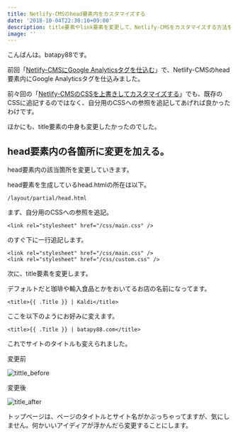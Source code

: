 ```yaml
---
title: Netlify-CMSのhead要素内をカスタマイズする
date: '2018-10-04T22:30:10+09:00'
description: title要素やlink要素を変更して、Netlify-CMSをカスタマイズする方法を探っていきます。
image: ''
---
```

こんばんは。batapy88です。

前回「[Netlify-CMSにGoogle Analyticsタグを仕込む](https://batapy88.com/post/embed_google_analytics_tag/)」で、Netlify-CMSのhead要素内にGoogle Analyticsタグを仕込みました。

前々回の「[Netlify-CMSのCSSを上書きしてカスタマイズする](https://batapy88.com/post/customize_css/)」でも、既存のCSSに追記するのではなく、自分用のCSSへの参照を追記してあげれば良かったわけです。

ほかにも、title要素の中身も変更したかったのでした。

## head要素内の各箇所に変更を加える。

head要素内の該当箇所を変更していきます。

head要素を生成しているhead.htmlの所在は以下。

```
/layout/partial/head.html
```


まず、自分用のCSSへの参照を追記。

```
<link rel="stylesheet" href="/css/main.css" />
```

のすぐ下に一行追記します。

```
<link rel="stylesheet" href="/css/main.css" />
<link rel="stylesheet" href="/css/custom.css" />
```

次に、title要素を変更します。

デフォルトだと珈琲や輸入食品とかをおいてるお店の名前になってます。

```
<title>{{ .Title }} | Kaldi</title>
```

ここを以下のようにお好みに変えます。

```
<title>{{ .Title }} | batapy88.com</title>
```

これでサイトのタイトルも変えられました。

変更前

![tittle_before](/img/title_before.png)

変更後

![title_after](/img/title_after.png)



トップページは、ページのタイトルとサイト名がかぶっちゃってますが、気にしません。何かいいアイディアが浮かんだら変更することにします。
